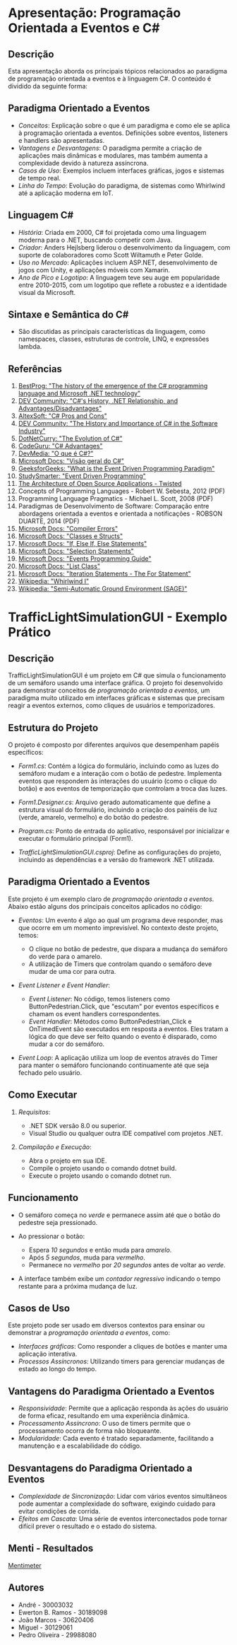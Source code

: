 # Apresentação: Programação Orientada a Eventos e C#

## Descrição
Esta apresentação aborda os principais tópicos relacionados ao paradigma de programação orientada a eventos e à linguagem C#. O conteúdo é dividido da seguinte forma:

## Paradigma Orientado a Eventos

- *Conceitos*: Explicação sobre o que é um paradigma e como ele se aplica à programação orientada a eventos. Definições sobre eventos, listeners e handlers são apresentadas.
- *Vantagens e Desvantagens*: O paradigma permite a criação de aplicações mais dinâmicas e modulares, mas também aumenta a complexidade devido à natureza assíncrona.
- *Casos de Uso*: Exemplos incluem interfaces gráficas, jogos e sistemas de tempo real.
- *Linha do Tempo*: Evolução do paradigma, de sistemas como Whirlwind até a aplicação moderna em IoT.

## Linguagem C#

- *História*: Criada em 2000, C# foi projetada como uma linguagem moderna para o .NET, buscando competir com Java.
- *Criador*: Anders Hejlsberg liderou o desenvolvimento da linguagem, com suporte de colaboradores como Scott Wiltamuth e Peter Golde.
- *Uso no Mercado*: Aplicações incluem ASP.NET, desenvolvimento de jogos com Unity, e aplicações móveis com Xamarin.
- *Ano de Pico e Logotipo*: A linguagem teve seu auge em popularidade entre 2010-2015, com um logotipo que reflete a robustez e a identidade visual da Microsoft.

## Sintaxe e Semântica do C#

- São discutidas as principais características da linguagem, como namespaces, classes, estruturas de controle, LINQ, e expressões lambda.

## Referências

1. [BestProg: "The history of the emergence of the C# programming language and Microsoft .NET technology"](https://www.bestprog.net/en/2022/05/22/c-the-history-of-the-emergence-of-the-c-programming-language-and-microsoft-net-technology/)
2. [DEV Community: "C#'s History, .NET Relationship, and Advantages/Disadvantages"](https://dev.to/snelson723/cs-history-net-relationship-and-advantagesdisadvantages-102b)
3. [AltexSoft: "C# Pros and Cons"](https://www.altexsoft.com/blog/c-sharp-pros-and-cons/)
4. [DEV Community: "The History and Importance of C# in the Software Industry"](https://dev.to/dogaaydinn/the-history-and-importance-of-c-in-the-software-industry-if2)
5. [DotNetCurry: "The Evolution of C#"](https://www.dotnetcurry.com/csharp/1465/csharp-evolution)
6. [CodeGuru: "C# Advantages"](https://www.codeguru.com/csharp/c-sharp-advantages/)
7. [DevMedia: "O que é C#?"](https://www.devmedia.com.br/introducao-ao-c/1696)
8. [Microsoft Docs: "Visão geral do C#"](https://learn.microsoft.com/pt-br/dotnet/csharp/)
9. [GeeksforGeeks: "What is the Event Driven Programming Paradigm"](https://www.geeksforgeeks.org/what-is-the-event-driven-programming-paradigm/)
10. [StudySmarter: "Event Driven Programming"](https://www.studysmarter.co.uk/explanations/computer-science/computer-programming/event-driven-programming/)
11. [The Architecture of Open Source Applications - Twisted](https://aosabook.org/en/v2/twisted.html)
12. Concepts of Programming Languages - Robert W. Sebesta, 2012 (PDF)
13. Programming Language Pragmatics - Michael L. Scott, 2008 (PDF)
14. Paradigmas de Desenvolvimento de Software: Comparação entre abordagens orientada a eventos e orientada a notificações - ROBSON DUARTE, 2014 (PDF)
15. [Microsoft Docs: "Compiler Errors"](https://learn.microsoft.com/pt-br/dotnet/csharp/language-reference/compiler-messages/feature-version-errors)
16. [Microsoft Docs: "Classes e Structs"](https://learn.microsoft.com/pt-br/dotnet/csharp/programming-guide/classes-and-structs/)
17. [Microsoft Docs: "If, Else If, Else Statements"](https://learn.microsoft.com/en-us/training/modules/csharp-if-elseif-else/)
18. [Microsoft Docs: "Selection Statements"](https://learn.microsoft.com/pt-br/dotnet/csharp/language-reference/statements/selection-statements)
19. [Microsoft Docs: "Events Programming Guide"](https://learn.microsoft.com/pt-br/dotnet/csharp/programming-guide/events/)
20. [Microsoft Docs: "List<T> Class"](https://learn.microsoft.com/en-us/dotnet/api/system.collections.generic.list-1?view=net-8.0)
21. [Microsoft Docs: "Iteration Statements - The For Statement"](https://learn.microsoft.com/en-us/dotnet/csharp/language-reference/statements/iteration-statements#the-for-statement)
22. [Wikipedia: "Whirlwind I"](https://en.wikipedia.org/wiki/Whirlwind_I)
23. [Wikipedia: "Semi-Automatic Ground Environment (SAGE)"](https://en.wikipedia.org/wiki/Semi-Automatic_Ground_Environment)

# TrafficLightSimulationGUI - Exemplo Prático

## Descrição
TrafficLightSimulationGUI é um projeto em C# que simula o funcionamento de um semáforo usando uma interface gráfica. O projeto foi desenvolvido para demonstrar conceitos de *programação orientada a eventos*, um paradigma muito utilizado em interfaces gráficas e sistemas que precisam reagir a eventos externos, como cliques de usuários e temporizadores.

## Estrutura do Projeto
O projeto é composto por diferentes arquivos que desempenham papéis específicos:

- *Form1.cs*: Contém a lógica do formulário, incluindo como as luzes do semáforo mudam e a interação com o botão de pedestre. Implementa eventos que respondem às interações do usuário (como o clique do botão) e aos eventos de temporização que controlam a troca das luzes.
  
- *Form1.Designer.cs*: Arquivo gerado automaticamente que define a estrutura visual do formulário, incluindo a criação dos painéis de luz (verde, amarelo, vermelho) e do botão do pedestre.

- *Program.cs*: Ponto de entrada do aplicativo, responsável por inicializar e executar o formulário principal (Form1).

- *TrafficLightSimulationGUI.csproj*: Define as configurações do projeto, incluindo as dependências e a versão do framework .NET utilizada.

## Paradigma Orientado a Eventos
Este projeto é um exemplo claro de *programação orientada a eventos*. Abaixo estão alguns dos principais conceitos aplicados no código:

- *Eventos*: Um evento é algo ao qual um programa deve responder, mas que ocorre em um momento imprevisível. No contexto deste projeto, temos:
  - O clique no botão de pedestre, que dispara a mudança do semáforo do verde para o amarelo.
  - A utilização de Timers que controlam quando o semáforo deve mudar de uma cor para outra.

- *Event Listener e Event Handler*:
  - *Event Listener*: No código, temos listeners como ButtonPedestrian.Click, que "escutam" por eventos específicos e chamam os event handlers correspondentes.
  - *Event Handler*: Métodos como ButtonPedestrian_Click e OnTimedEvent são executados em resposta a eventos. Eles tratam a lógica do que deve ser feito quando o evento é disparado, como mudar a cor do semáforo.

- *Event Loop*: A aplicação utiliza um loop de eventos através do Timer para manter o semáforo funcionando continuamente até que seja fechado pelo usuário.

## Como Executar
1. *Requisitos*:
   - .NET SDK versão 8.0 ou superior.
   - Visual Studio ou qualquer outra IDE compatível com projetos .NET.

2. *Compilação e Execução*:
   - Abra o projeto em sua IDE.
   - Compile o projeto usando o comando dotnet build.
   - Execute o projeto usando o comando dotnet run.

## Funcionamento
- O semáforo começa no *verde* e permanece assim até que o botão do pedestre seja pressionado.
- Ao pressionar o botão:
  - Espera *10 segundos* e então muda para *amarelo*.
  - Após *5 segundos*, muda para *vermelho*.
  - Permanece no *vermelho* por *20 segundos* antes de voltar ao *verde*.
  
- A interface também exibe um *contador regressivo* indicando o tempo restante para a próxima mudança de luz.

## Casos de Uso
Este projeto pode ser usado em diversos contextos para ensinar ou demonstrar a *programação orientada a eventos*, como:
- *Interfaces gráficas*: Como responder a cliques de botões e manter uma aplicação interativa.
- *Processos Assíncronos*: Utilizando timers para gerenciar mudanças de estado ao longo do tempo.

## Vantagens do Paradigma Orientado a Eventos
- *Responsividade*: Permite que a aplicação responda às ações do usuário de forma eficaz, resultando em uma experiência dinâmica.
- *Processamento Assíncrono*: O uso de timers permite que o processamento ocorra de forma não bloqueante.
- *Modularidade*: Cada evento é tratado separadamente, facilitando a manutenção e a escalabilidade do código.

## Desvantagens do Paradigma Orientado a Eventos
- *Complexidade de Sincronização*: Lidar com vários eventos simultâneos pode aumentar a complexidade do software, exigindo cuidado para evitar condições de corrida.
- *Efeitos em Cascata*: Uma série de eventos interconectados pode tornar difícil prever o resultado e o estado do sistema.

## Menti - Resultados
[Mentimeter](https://www.mentimeter.com/app/presentation/n/alurvh2q1ged6gzrq4xzxahgi1v5rhi4/edit?question=xg42qoxv8rnf)

## Autores
- André - 30003032
- Ewerton B. Ramos - 30189098
- João Marcos - 30620406
- Miguel - 30129061
- Pedro Oliveira - 29988080
